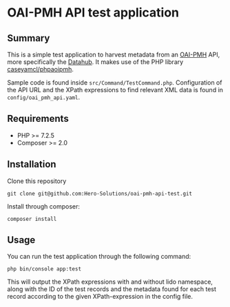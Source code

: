 # OAI-PMH API test application

## Summary

This is a simple test application to harvest metadata from an [OAI-PMH](https://www.openarchives.org/pmh/) API, more specifically the [Datahub](https://github.com/thedatahub/Datahub). It makes use of the PHP library [caseyamcl/phpaoipmh](https://github.com/caseyamcl/phpoaipmh).

Sample code is found inside ```src/Command/TestCommand.php```. Configuration of the API URL and the XPath expressions to find relevant XML data is found in ```config/oai_pmh_api.yaml```.

## Requirements

- PHP >= 7.2.5
- Composer >= 2.0

## Installation

Clone this repository
```
git clone git@github.com:Hero-Solutions/oai-pmh-api-test.git
```

Install through composer:
```
composer install
```

## Usage

You can run the test application through the following command:
```
php bin/console app:test
```

This will output the XPath expressions with and without lido namespace, along with the ID of the test records and the metadata found for each test record according to the given XPath-expression in the config file.
